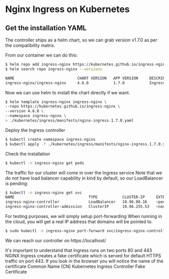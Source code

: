 # Nginx Ingress on Kubernetes

## Get the installation YAML

The controller ships as a helm chart, so we can grab version v1.7.0 as per the compatibility matrix.

From our container we can do this:

```bash
$ helm repo add ingress-nginx https://kubernetes.github.io/ingress-nginx
$ helm search repo ingress-nginx --versions

NAME                            CHART VERSION   APP VERSION     DESCRIPTION
ingress-nginx/ingress-nginx     4.6.0           1.7.0           Ingress controller for Kubernetes using NGINX a...
```

Now we can use helm to install the chart directly if we want.

```bash
$ helm template ingress-nginx ingress-nginx \
--repo https://kubernetes.github.io/ingress-nginx \
--version 4.6.0 \
--namespace ingress-nginx \
> ./kubernetes/ingress/manifests/nginx-ingress.1.7.0.yaml
```

Deploy the Ingress controller

```bash
$ kubectl create namespace ingress-nginx
$ kubectl apply -f ./kubernetes/ingress/manifests/nginx-ingress.1.7.0.yaml
```

Check the installation

```bash
$ kubectl -n ingress-nginx get pods
```

The traffic for our cluster will come in over the Ingress service
Note that we do not have load balancer capability in kind by default, so our LoadBalancer is pending:

```bash
$ kubectl -n ingress-nginx get svc
NAME                                 TYPE           CLUSTER-IP     EXTERNAL-IP   PORT(S)                      AGE
ingress-nginx-controller             LoadBalancer   10.96.80.16    <pending>     80:32696/TCP,443:30533/TCP   102s
ingress-nginx-controller-admission   ClusterIP      10.96.255.53   <none>        443/TCP                      102s
```

For testing purposes, we will simply setup port-forwarding
When running in the cloud, you will get a real IP address that domains will be pointed to.

```bash
$ sudo kubectl -n ingress-nginx port-forward svc/ingress-nginx-controller 443
```

We can reach our controller on https://localhost/

It's important to understand that Ingress runs on two ports 80 and 443
NGINX Ingress creates a fake certificate which is served for default HTTPS traffic on port 443.
If you look in the browser you will notice the name of the certificate Common Name (CN) Kubernetes Ingress Controller Fake Certificate
